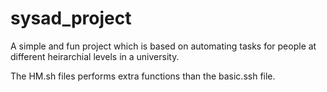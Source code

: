 # sysad_project
A simple and fun project which is based on automating tasks for people at different heirarchial levels in a university.

The HM.sh files performs extra functions than the basic.ssh file.
